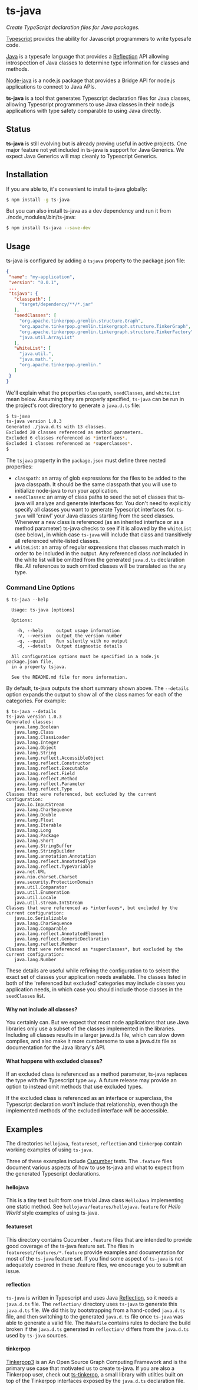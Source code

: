 # ts-java

*Create TypeScript declaration files for Java packages.*

[Typescript](http://www.typescriptlang.org) provides the ability for Javascript programmers to write typesafe code.

[Java][java] is a typesafe language that provides a [Reflection](http://docs.oracle.com/javase/7/docs/api/java/lang/reflect/package-summary.html) API allowing introspection
of Java classes to determine type information for classes and methods.

[Node-java](https://github.com/joeferner/node-java) is a node.js package that provides a Bridge API for node.js applications
to connect to Java APIs.

**ts-java** is a tool that generates Typescript declaration files for Java classes,
allowing Typescript programmers to use Java classes in their node.js applications
with type safety comparable to using Java directly.

## Status

**ts-java** is still evolving but is already proving useful in active projects. One major feature not yet included in ts-java is support for Java Generics. We expect Java Generics will map cleanly to Typescript Generics.

## Installation

If you are able to, it's convenient to install ts-java globally:

```bash
$ npm install -g ts-java
```

But you can also install ts-java as a dev dependency and run it from ./node_modules/.bin/ts-java:

```bash
$ npm install ts-java --save-dev
```

## Usage

ts-java is configured by adding a `tsjava` property to the package.json file:

```json
{
 "name": "my-application",
 "version": "0.0.1",
 ...
 "tsjava": {
   "classpath": [
     "target/dependency/**/*.jar"
   ],
   "seedClasses": [
     "org.apache.tinkerpop.gremlin.structure.Graph",
     "org.apache.tinkerpop.gremlin.tinkergraph.structure.TinkerGraph",
     "org.apache.tinkerpop.gremlin.tinkergraph.structure.TinkerFactory",
     "java.util.ArrayList"
   ],
   "whiteList": [
     "java.util.",
     "java.math.",
     "org.apache.tinkerpop.gremlin."
   ]
 }
}
```

We'll explain what the properties `classpath`, `seedClasses`, and `whiteList` mean below. Assuming they are properly specified, `ts-java` can be run in the project's root directory to generate a `java.d.ts` file:

```bash
$ ts-java
ts-java version 1.0.3
Generated ./java.d.ts with 13 classes.
Excluded 20 classes referenced as method parameters.
Excluded 6 classes referenced as *interfaces*.
Excluded 1 classes referenced as *superclasses*.
$
```

The `tsjava` property in the `package.json` must define three nested properties:

* `classpath`: an array of glob expressions for the files to be added to the java classpath. It should be the same classpath that you will use to initialize node-java to run your application.
* `seedClasses`: an array of class paths to seed the set of classes that ts-java will analyze and generate interfaces for. You don't need to explicitly specify all classes you want to generate Typescript interfaces for. `ts-java` will 'crawl' your
Java classes starting from the seed classes. Whenever a new class is referenced (as an inherited interface or as a method parameter) ts-java checks to see if it
is allowed by the `whiteList` (see below), in which case `ts-java` will include that class and transitively all referenced white-listed classes.
* `whiteList`: an array of regular expressions that classes much match in order to be included in the output. Any referenced class *not* included in the white list will be omitted from the generated `java.d.ts` declaration file. All references to such omitted classes will be translated as the `any` type.

### Command Line Options

```
$ ts-java --help

  Usage: ts-java [options]

  Options:

    -h, --help     output usage information
    -V, --version  output the version number
    -q, --quiet    Run silently with no output
    -d, --details  Output diagnostic details

  All configuration options must be specified in a node.js package.json file,
  in a property tsjava.

  See the README.md file for more information.
```

By default, ts-java outputs the short summary shown above. The `--details` option expands the output to show all of the class names for each of the categories. For example:

```
$ ts-java --details
ts-java version 1.0.3
Generated classes:
   java.lang.Boolean
   java.lang.Class
   java.lang.ClassLoader
   java.lang.Integer
   java.lang.Object
   java.lang.String
   java.lang.reflect.AccessibleObject
   java.lang.reflect.Constructor
   java.lang.reflect.Executable
   java.lang.reflect.Field
   java.lang.reflect.Method
   java.lang.reflect.Parameter
   java.lang.reflect.Type
Classes that were referenced, but excluded by the current configuration:
   java.io.InputStream
   java.lang.CharSequence
   java.lang.Double
   java.lang.Float
   java.lang.Iterable
   java.lang.Long
   java.lang.Package
   java.lang.Short
   java.lang.StringBuffer
   java.lang.StringBuilder
   java.lang.annotation.Annotation
   java.lang.reflect.AnnotatedType
   java.lang.reflect.TypeVariable
   java.net.URL
   java.nio.charset.Charset
   java.security.ProtectionDomain
   java.util.Comparator
   java.util.Enumeration
   java.util.Locale
   java.util.stream.IntStream
Classes that were referenced as *interfaces*, but excluded by the current configuration:
   java.io.Serializable
   java.lang.CharSequence
   java.lang.Comparable
   java.lang.reflect.AnnotatedElement
   java.lang.reflect.GenericDeclaration
   java.lang.reflect.Member
Classes that were referenced as *superclasses*, but excluded by the current configuration:
   java.lang.Number
```

These details are useful while refining the configuration to to select the exact set of classes your application needs available. The classes listed in both of the 'referenced but excluded' categories may include classes you application needs, in which case you should include those classes in the `seedClasses` list.

#### Why not include all classes?

You certainly can. But we expect that most node applications that use Java libraries only use a subset of the classes implemented in the libraries. Including all classes results in a larger java.d.ts file, which can slow down compiles, and also make it more cumbersome to use a java.d.ts file as documentation for the Java library's API.

#### What happens with excluded classes?

If an excluded class is referenced as a method parameter, ts-java replaces the type with the Typescript type `any`. A future release may provide an option to instead omit methods that use excluded types.

If the excluded class is referenced as an interface or superclass, the Typescript declaration won't include that relationship, even though the implemented methods of the excluded interface *will* be accessible.

## Examples

The directories `hellojava`, `featureset`, `reflection` and `tinkerpop` contain working examples of using `ts-java`.

Three of these examples include [Cucumber](https://github.com/cucumber/cucumber-js) tests. The `.feature` files document various aspects of how to use ts-java and what to expect from the generated Typescript declarations.

#### hellojava

This is a tiny test built from one trivial Java class `HelloJava` implementing one static method. See `hellojava/features/hellojava.feature` for *Hello World* style examples of using ts-java.

#### featureset

This directory contains Cucumber `.feature` files that are intended to provide good coverage of the ts-java feature set. The files in `featureset/features/*.feature` provide examples and documentation for most of the `ts-java` feature set. If you find some aspect of `ts-java` is not adequately covered in these .feature files, we encourage you to submit an issue.

#### reflection

`ts-java` is written in Typescript and uses Java [Reflection](http://docs.oracle.com/javase/8/docs/api/java/lang/reflect/package-summary.html), so it needs a `java.d.ts` file. The `reflection/` directory uses `ts-java` to generate this `java.d.ts` file. We did this by bootstrapping from a  hand-coded `java.d.ts` file, and then switching to the generated `java.d.ts` file once `ts-java` was able to generate a valid file. The `Makefile` contains rules to declare the build broken if the `java.d.ts` generated in `reflection/` differs from the `java.d.ts` used by `ts-java` sources.

#### tinkerpop

[Tinkerpop3](http://www.tinkerpop.com/) is an An Open Source Graph Computing Framework and is the primary use case that motivated us to create ts-java. If you are also a Tinkerpop user, check out [ts-tinkerop](https://github.com/RedSeal-co/ts-tinkerpop), a small library with utilties built on top of the Tinkerpop interfaces exposed by the `java.d.ts` declaration file.

[java]: http://en.wikipedia.org/wiki/Java_(programming_language)
